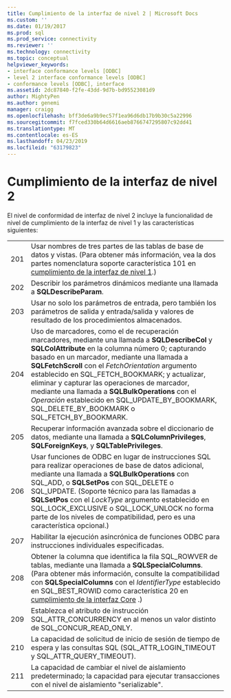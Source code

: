```yaml
---
title: Cumplimiento de la interfaz de nivel 2 | Microsoft Docs
ms.custom: ''
ms.date: 01/19/2017
ms.prod: sql
ms.prod_service: connectivity
ms.reviewer: ''
ms.technology: connectivity
ms.topic: conceptual
helpviewer_keywords:
- interface conformance levels [ODBC]
- level 2 interface conformance levels [ODBC]
- conformance levels [ODBC], interface
ms.assetid: 2dc87840-f2fe-43dd-9d7b-bd95523081d9
author: MightyPen
ms.author: genemi
manager: craigg
ms.openlocfilehash: bff3de6a9b9ec57f1ea96d6db17b9b30c5a22996
ms.sourcegitcommit: f7fced330b64d6616aeb8766747295807c92dd41
ms.translationtype: MT
ms.contentlocale: es-ES
ms.lasthandoff: 04/23/2019
ms.locfileid: "63179823"
---
```

# <a name="level-2-interface-conformance"></a>Cumplimiento de la interfaz de nivel 2
El nivel de conformidad de interfaz de nivel 2 incluye la funcionalidad de nivel de cumplimiento de la interfaz de nivel 1 y las características siguientes:  
  
|||  
|-|-|  
|201|Usar nombres de tres partes de las tablas de base de datos y vistas. (Para obtener más información, vea la dos partes nomenclatura soporte característica 101 en [cumplimiento de la interfaz de nivel 1](../../../odbc/reference/develop-app/level-1-interface-conformance.md).)|  
|202|Describir los parámetros dinámicos mediante una llamada a **SQLDescribeParam**.|  
|203|Usar no solo los parámetros de entrada, pero también los parámetros de salida y entrada/salida y valores de resultado de los procedimientos almacenados.|  
|204|Uso de marcadores, como el de recuperación marcadores, mediante una llamada a **SQLDescribeCol** y **SQLColAttribute** en la columna número 0; capturando basado en un marcador, mediante una llamada a **SQLFetchScroll** con el *FetchOrientation* argumento establecido en SQL_FETCH_BOOKMARK; y actualizar, eliminar y capturar las operaciones de marcador, mediante una llamada a **SQLBulkOperations** con el *Operación* establecido en SQL_UPDATE_BY_BOOKMARK, SQL_DELETE_BY_BOOKMARK o SQL_FETCH_BY_BOOKMARK.|  
|205|Recuperar información avanzada sobre el diccionario de datos, mediante una llamada a **SQLColumnPrivileges**, **SQLForeignKeys**, y **SQLTablePrivileges**.|  
|206|Usar funciones de ODBC en lugar de instrucciones SQL para realizar operaciones de base de datos adicional, mediante una llamada a **SQLBulkOperations** con SQL_ADD, o **SQLSetPos** con SQL_DELETE o SQL_UPDATE. (Soporte técnico para las llamadas a **SQLSetPos** con el *LockType* argumento establecido en SQL_LOCK_EXCLUSIVE o SQL_LOCK_UNLOCK no forma parte de los niveles de compatibilidad, pero es una característica opcional.)|  
|207|Habilitar la ejecución asincrónica de funciones ODBC para instrucciones individuales especificadas.|  
|208|Obtener la columna que identifica la fila SQL_ROWVER de tablas, mediante una llamada a **SQLSpecialColumns**. (Para obtener más información, consulte la compatibilidad con **SQLSpecialColumns** con el *IdentifierType* establecido en SQL_BEST_ROWID como característica 20 en [cumplimiento de la interfaz Core](../../../odbc/reference/develop-app/core-interface-conformance.md) .)|  
|209|Establezca el atributo de instrucción SQL_ATTR_CONCURRENCY en al menos un valor distinto de SQL_CONCUR_READ_ONLY.|  
|210|La capacidad de solicitud de inicio de sesión de tiempo de espera y las consultas SQL (SQL_ATTR_LOGIN_TIMEOUT y SQL_ATTR_QUERY_TIMEOUT).|  
|211|La capacidad de cambiar el nivel de aislamiento predeterminado; la capacidad para ejecutar transacciones con el nivel de aislamiento "serializable".|
